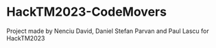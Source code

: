 # HackTM2023-CodeMovers
Project made by Nenciu David, Daniel Stefan Parvan and Paul Lascu for HackTM2023
